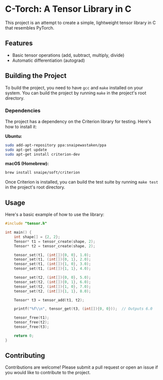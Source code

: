 # C-Torch: A Tensor Library in C

This project is an attempt to create a simple, lightweight tensor library in C that resembles PyTorch.

## Features

- Basic tensor operations (add, subtract, multiply, divide)
- Automatic differentiation (autograd)

## Building the Project

To build the project, you need to have `gcc` and `make` installed on your system. You can build the project by running `make` in the project's root directory.

### Dependencies

The project has a dependency on the Criterion library for testing. Here's how to install it:

**Ubuntu:**

```bash
sudo add-apt-repository ppa:snaipewastaken/ppa
sudo apt-get update
sudo apt-get install criterion-dev
```

**macOS (Homebrew):**

```bash
brew install snaipe/soft/criterion
```

Once Criterion is installed, you can build the test suite by running `make test` in the project's root directory.

## Usage

Here's a basic example of how to use the library:

```c
#include "tensor.h"

int main() {
    int shape[] = {2, 2};
    Tensor* t1 = tensor_create(shape, 2);
    Tensor* t2 = tensor_create(shape, 2);

    tensor_set(t1, (int[]){0, 0}, 1.0);
    tensor_set(t1, (int[]){0, 1}, 2.0);
    tensor_set(t1, (int[]){1, 0}, 3.0);
    tensor_set(t1, (int[]){1, 1}, 4.0);

    tensor_set(t2, (int[]){0, 0}, 5.0);
    tensor_set(t2, (int[]){0, 1}, 6.0);
    tensor_set(t2, (int[]){1, 0}, 7.0);
    tensor_set(t2, (int[]){1, 1}, 8.0);

    Tensor* t3 = tensor_add(t1, t2);

    printf("%f\\n", tensor_get(t3, (int[]){0, 0}));  // Outputs 6.0

    tensor_free(t1);
    tensor_free(t2);
    tensor_free(t3);

    return 0;
}
```

## Contributing

Contributions are welcome! Please submit a pull request or open an issue if you would like to contribute to the project.
